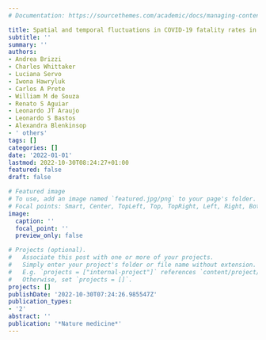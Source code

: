 ```yaml
---
# Documentation: https://sourcethemes.com/academic/docs/managing-content/

title: Spatial and temporal fluctuations in COVID-19 fatality rates in Brazilian hospitals
subtitle: ''
summary: ''
authors:
- Andrea Brizzi
- Charles Whittaker
- Luciana Servo
- Iwona Hawryluk
- Carlos A Prete
- William M de Souza
- Renato S Aguiar
- Leonardo JT Araujo
- Leonardo S Bastos
- Alexandra Blenkinsop
- ' others'
tags: []
categories: []
date: '2022-01-01'
lastmod: 2022-10-30T08:24:27+01:00
featured: false
draft: false

# Featured image
# To use, add an image named `featured.jpg/png` to your page's folder.
# Focal points: Smart, Center, TopLeft, Top, TopRight, Left, Right, BottomLeft, Bottom, BottomRight.
image:
  caption: ''
  focal_point: ''
  preview_only: false

# Projects (optional).
#   Associate this post with one or more of your projects.
#   Simply enter your project's folder or file name without extension.
#   E.g. `projects = ["internal-project"]` references `content/project/deep-learning/index.md`.
#   Otherwise, set `projects = []`.
projects: []
publishDate: '2022-10-30T07:24:26.985547Z'
publication_types:
- '2'
abstract: ''
publication: '*Nature medicine*'
---
```

